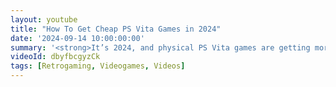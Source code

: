 ```yaml
---
layout: youtube
title: "How To Get Cheap PS Vita Games in 2024"
date: '2024-09-14 10:00:00:00'
summary: '<strong>It’s 2024, and physical PS Vita games are getting more and more expensive</strong>. And although the digital store is still open, games rarely go on sale. BUT, you can still pick up bargains by seeking out discounted cross buy titles ...'
videoId: dbyfbcgyzCk
tags: [Retrogaming, Videogames, Videos]
---
```

